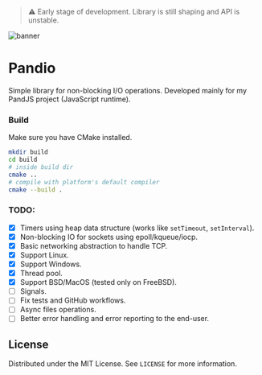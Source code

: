 > ⚠️ Early stage of development. Library is still shaping and API is unstable.

<img src="https://github.com/user-attachments/assets/cf70d4ac-9cef-4c66-8295-04946abdafd2" alt="banner" />

# Pandio

Simple library for non-blocking I/O operations. Developed mainly for my PandJS project (JavaScript runtime).

### Build

Make sure you have CMake installed.

```sh
mkdir build
cd build
# inside build dir
cmake ..
# compile with platform's default compiler
cmake --build .
```

### TODO:

- [x] Timers using heap data structure (works like `setTimeout`, `setInterval`).
- [x] Non-blocking IO for sockets using epoll/kqueue/iocp.
- [x] Basic networking abstraction to handle TCP.
- [x] Support Linux.
- [x] Support Windows.
- [x] Thread pool.
- [x] Support BSD/MacOS (tested only on FreeBSD).
- [ ] Signals.
- [ ] Fix tests and GitHub workflows.
- [ ] Async files operations.
- [ ] Better error handling and error reporting to the end-user.

## License

Distributed under the MIT License. See `LICENSE` for more information.
